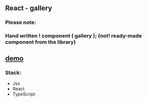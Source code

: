## React - gallery

### Please note: 
### Hand written ! component ( gallery ); (not! ready-made component from the library)

[demo](https://wolf-gallery-indol.vercel.app)
---

### Stack: 

* Jsx
* React
* TypeScript

